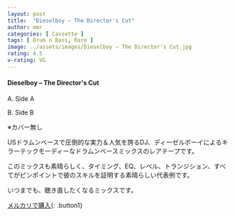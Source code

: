 ```yaml
---
layout: post
title:  "Dieselboy – The Director's Cut"
author: mmr
categories: [ Cassette ]
tags: [ Drum n Bass, Rare ]
image: ../assets/images/Dieselboy – The Director's Cut.jpg
rating: 4.5
v-rating: VG
---
```


#### Dieselboy – The Director's Cut

A. Side A

B. Side B

※カバー無し

USドラムンベースで圧倒的な実力＆人気を誇るDJ、ディーゼルボーイによるキラーテックモーディーなドラムンベースミックスのレアテープです。

このミックスも素晴らしく、タイミング、EQ、レベル、トランジション、すべてがピンポイントで彼のスキルを証明する素晴らしい代表例です。

いつまでも、聴き直したくなるミックスです。


[メルカリで購入](https://jp.mercari.com/item/m34797510612){: .button1}
